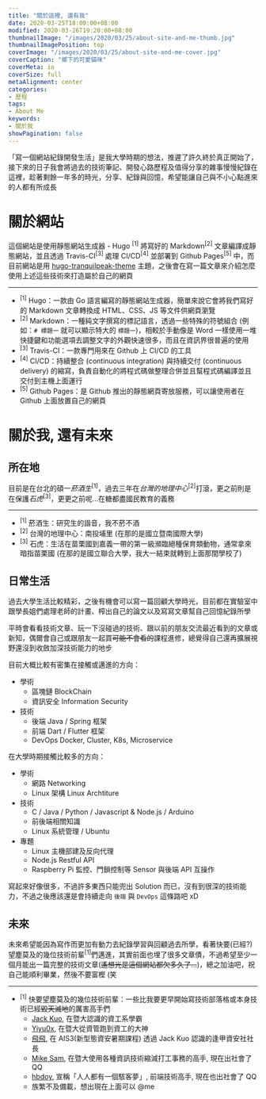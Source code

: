 ```yaml
---
title: "關於這裡, 還有我"
date: 2020-03-25T18:00:00+08:00
modified: 2020-03-26T19:20:00+08:00
thumbnailImage: "/images/2020/03/25/about-site-and-me-thumb.jpg"
thumbnailImagePosition: top
coverImage: "/images/2020/03/25/about-site-and-me-cover.jpg"
coverCaption: "鄉下的可愛貓咪"
coverMeta: in
coverSize: full
metaAlignment: center
categories:
- 歷程
tags:
- About Me
keywords:
- 關於我
showPagination: false
---
```


 「寫一個網站紀錄開發生活」是我大學時期的想法，推遲了許久終於真正開始了，接下來的日子我會將過去的技術筆記、開發心路歷程及值得分享的雜事慢慢紀錄在這裡，趁著剩餘一年多的時光，分享、紀錄與回憶，希望能讓自己與不小心點進來的人都有所成長

<!--more-->

# 關於網站

這個網站是使用靜態網站生成器 - Hugo <sup>[1]</sup> 將寫好的 Markdown<sup>[2]</sup> 文章編譯成靜態網站，並且透過 Travis-CI<sup>[3]</sup> 處理 CI/CD<sup>[4]</sup> 並部署到 Github Pages<sup>[5]</sup> 中，而目前網站是用 [hugo-tranquilpeak-theme][theme-link] 主題，之後會在寫一篇文章來介紹怎麼使用上述這些技術來打造屬於自己的網頁

---

- <sup>[1]</sup> Hugo：一款由 Go 語言編寫的靜態網站生成器，簡單來說它會將我們寫好的 Markdown 文章轉換成 HTML、CSS、JS 等文件供網頁瀏覽
- <sup>[2]</sup> Markdown：一種純文字撰寫的標記語言，透過一些特殊的符號組合 (例如：`# 標題一` 就可以顯示特大的 `標題一`)，相較於手動像是 Word 一樣使用一堆快捷鍵和功能選項去調整文字的外觀快速很多，而且在資訊界很普遍的使用
- <sup>[3]</sup> Travis-CI：一款專門用來在 Github 上 CI/CD 的工具
- <sup>[4]</sup> CI/CD：持續整合 (continuous integration) 與持續交付 (continuous delivery) 的縮寫，負責自動化的將程式碼做整理合併並且幫程式碼編譯並且交付到主機上面運行
- <sup>[5]</sup> Github Pages：是 Github 推出的靜態網頁寄放服務，可以讓使用者在 Github 上面放置自己的網頁

[theme-link]: https://github.com/kakawait/hugo-tranquilpeak-theme/

# 關於我, 還有未來

## 所在地

目前是在台北的碩一*菸酒生*<sup>[1]</sup>，過去三年在*台灣的地理中心*<sup>[2]</sup>打滾，更之前則是在保護*石虎*<sup>[3]</sup>，更更之前呢...在糖都盡國民教育的義務

---
- <sup>[1]</sup> 菸酒生：研究生的諧音，我不菸不酒
- <sup>[2]</sup> 台灣的地理中心：南投埔里 (在那的是國立暨南國際大學)
- <sup>[3]</sup> 石虎：生活在苗栗國到嘉義一帶的第一級瀕臨絕種保育類動物，通常拿來暗指苗栗國 (在那的是國立聯合大學，我大一結束就轉到上面那間學校了)

## 日常生活

過去大學生活比較精彩，之後有機會可以寫一篇回顧大學時光，目前都在實驗室中跟學長姐們處理老師的計畫、榨出自己的論文以及寫寫文章幫自己回憶紀錄所學

平時會看看技術文章、玩一下沒碰過的技術、跟以前的朋友交流最近看到的文章或新知，偶爾會自己或跟朋友一起買~~可能不會看的~~課程進修，總覺得自己還再擴展視野還沒到收斂加深技術能力的地步

目前大概比較有密集在接觸或邁進的方向：

- 學術
    - 區塊鏈 BlockChain
    - 資訊安全 Information Security
- 技術
    - 後端 Java / Spring 框架
    - 前端 Dart / Flutter 框架
    - DevOps Docker, Cluster, K8s, Microservice

在大學時期接觸比較多的方向：

- 學術
    - 網路 Networking
    - Linux 架構 Linux Archtiture
- 技術
    - C / Java / Python / Javascript & Node.js / Arduino
    - 前後端相關知識
    - Linux 系統管理 / Ubuntu
- 專題
    - Linux 主機部建及反向代理
    - Node.js Restful API
    - Raspberry Pi 監控、門鎖控制等 Sensor 與後端 API 互操作

寫起來好像很多，不過許多東西只能兜出 Solution 而已，沒有到很深的技術能力，不過之後應該還是會持續走向 `後端` 與 `DevOps` 這條路吧 xD

## 未來

未來希望能因為寫作而更加有動力去紀錄學習與回顧過去所學，看著快要(已經?)望塵莫及的幾位技術前輩<sup>[1]</sup>們邁進，其實前面也埋了很多文章債，不過希望至少一個月能出一篇完整的技術文章(~~遙想光是這個網站都欠多久了...~~)，總之加油吧，祝自己能順利畢業，然後不要富樫 (笑

---

- <sup>[1]</sup> 快要望塵莫及的幾位技術前輩：一些比我要更早開始寫技術部落格或本身技術已經~~毀天滅地~~的厲害高手們
    - [Jack Kuo](https://jackkuo.org/), 在暨大認識的資工系學霸
    - [Yiyu0x](https://blog.yiyu0x.site/), 在暨大從資管跑到資工的大神
    - [飛飛](https://medium.com/@feifei3363), 在 AIS3(新型態資安暑期課程) 透過 Jack Kuo 認識的逢甲資安社社長
    - [Mike Sam](https://github.com/themikesam), 在暨大使用各種資訊技術縮減打工事務的高手, 現在出社會了 QQ
    - [hbdoy](https://github.com/hbdoy), 宣稱「人人都有一個駭客夢」, 前端技術高手, 現在也出社會了 QQ
    - 族繁不及備載，想出現在上面可以 @me